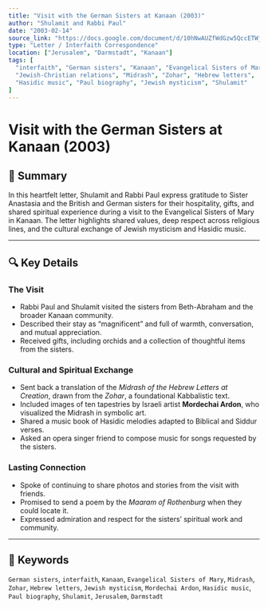 ```yaml
---
title: "Visit with the German Sisters at Kanaan (2003)"
author: "Shulamit and Rabbi Paul"
date: "2003-02-14"
source_link: "https://docs.google.com/document/d/10hNwAUZfWdGzw5QccETWjzpAnE2CfdeQ/edit?usp=sharing&ouid=116172739222740275984&rtpof=true&sd=true"
type: "Letter / Interfaith Correspondence"
location: ["Jerusalem", "Darmstadt", "Kanaan"]
tags: [
  "interfaith", "German sisters", "Kanaan", "Evangelical Sisters of Mary", 
  "Jewish-Christian relations", "Midrash", "Zohar", "Hebrew letters", 
  "Hasidic music", "Paul biography", "Jewish mysticism", "Shulamit"
]
---
```


# Visit with the German Sisters at Kanaan (2003)

## 📝 Summary

In this heartfelt letter, Shulamit and Rabbi Paul express gratitude to Sister Anastasia and the British and German sisters for their hospitality, gifts, and shared spiritual experience during a visit to the Evangelical Sisters of Mary in Kanaan. The letter highlights shared values, deep respect across religious lines, and the cultural exchange of Jewish mysticism and Hasidic music.

---

## 🔍 Key Details

### The Visit
- Rabbi Paul and Shulamit visited the sisters from Beth-Abraham and the broader Kanaan community.
- Described their stay as “magnificent” and full of warmth, conversation, and mutual appreciation.
- Received gifts, including orchids and a collection of thoughtful items from the sisters.

### Cultural and Spiritual Exchange
- Sent back a translation of the *Midrash of the Hebrew Letters at Creation*, drawn from the *Zohar*, a foundational Kabbalistic text.
- Included images of ten tapestries by Israeli artist **Mordechai Ardon**, who visualized the Midrash in symbolic art.
- Shared a music book of Hasidic melodies adapted to Biblical and Siddur verses.
- Asked an opera singer friend to compose music for songs requested by the sisters.

### Lasting Connection
- Spoke of continuing to share photos and stories from the visit with friends.
- Promised to send a poem by the *Maaram of Rothenburg* when they could locate it.
- Expressed admiration and respect for the sisters’ spiritual work and community.

---

## 🧠 Keywords
`German sisters`, `interfaith`, `Kanaan`, `Evangelical Sisters of Mary`, `Midrash`, `Zohar`, `Hebrew letters`, `Jewish mysticism`, `Mordechai Ardon`, `Hasidic music`, `Paul biography`, `Shulamit`, `Jerusalem`, `Darmstadt`
